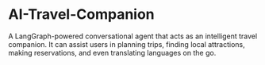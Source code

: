 # AI-Travel-Companion
A LangGraph-powered conversational agent that acts as an intelligent travel companion. It can assist users in planning trips, finding local attractions, making reservations, and even translating languages on the go.

